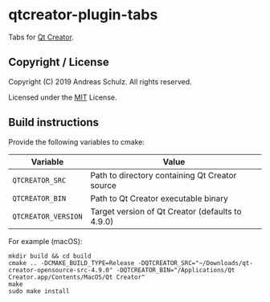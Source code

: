 # qtcreator-plugin-tabs

Tabs for [Qt Creator](http://qt-project.org/wiki/Category:Tools::QtCreator).

## Copyright / License

Copyright (C) 2019 Andreas Schulz. All rights reserved.

Licensed under the [MIT](https://github.com/Longhanks/qtcreator-plugin-tabs/blob/master/LICENSE) License.


## Build instructions

Provide the following variables to cmake:

| Variable            | Value                                            |
| ------------------- | ------------------------------------------------ |
| `QTCREATOR_SRC`     | Path to directory containing Qt Creator source   |
| `QTCREATOR_BIN`     | Path to Qt Creator executable binary             |
| `QTCREATOR_VERSION` | Target version of Qt Creator (defaults to 4.9.0) |

For example (macOS):

```
mkdir build && cd build
cmake .. -DCMAKE_BUILD_TYPE=Release -DQTCREATOR_SRC="~/Downloads/qt-creator-opensource-src-4.9.0" -DQTCREATOR_BIN="/Applications/Qt Creator.app/Contents/MacOS/Qt Creator"
make
sudo make install
```
